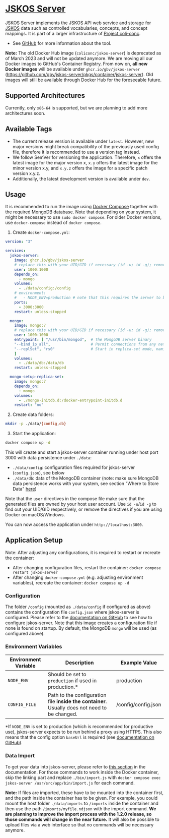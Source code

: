 # [JSKOS Server](https://github.com/gbv/jskos-server)

JSKOS Server implements the JSKOS API web service and storage for [JSKOS](https://gbv.github.io/jskos/jskos.html) data such as controlled vocabularies, concepts, and concept mappings. It is part of a larger infrastructure of [Project coli-conc](https://coli-conc.gbv.de).

- See [GitHub](https://github.com/gbv/jskos-server) for more information about the tool.

**Note:** The old Docker Hub image (`coliconc/jskos-server`) is deprecated as of March 2023 and will not be updated anymore. We are moving all our Docker images to GitHub's Container Registry. From now on, **all new Docker images** will be available under `ghcr.io/gbv/jskos-server` (https://github.com/gbv/jskos-server/pkgs/container/jskos-server). Old images will still be available through Docker Hub for the foreseeable future.

## Supported Architectures
Currently, only `x86-64` is supported, but we are planning to add more architectures soon.

## Available Tags
- The current release version is available under `latest`. However, new major versions might break compatibility of the previously used config file, therefore it is recommended to use a version tag instead.
- We follow SemVer for versioning the application. Therefore, `x` offers the latest image for the major version x, `x.y` offers the latest image for the minor version x.y, and `x.y.z` offers the image for a specific patch version x.y.z.
- Additionally, the latest development version is available under `dev`.

## Usage
It is recommended to run the image using [Docker Compose](https://docs.docker.com/compose/) together with the required MongoDB database. Note that depending on your system, it might be necessary to use `sudo docker compose`. For older Docker versions, use `docker-compose` instead of `docker compose`.

1. Create `docker-compose.yml`:

```yml
version: "3"

services:
  jskos-server:
    image: ghcr.io/gbv/jskos-server
    # replace this with your UID/GID if necessary (id -u; id -g); remove on macOS/Windows
    user: 1000:1000
    depends_on:
      - mongo
    volumes:
      - ./data/config:/config
    # environment:
    #   - NODE_ENV=production # note that this requires the server to be run behind a HTTPS proxy
    ports:
      - 3000:3000
    restart: unless-stopped

  mongo:
    image: mongo:7
    # replace this with your UID/GID if necessary (id -u; id -g); remove on macOS/Windows
    user: 1000:1000
    entrypoint: [ "/usr/bin/mongod",  # The MongoDB server binary
    "--bind_ip_all",                  # Permit connections from any network interface
    "--replSet", "rs0"                # Start in replica‐set mode, naming the set “rs0”
    ]
    volumes:
      - ./data/db:/data/db
    restart: unless-stopped

  mongo-setup-replica-set:
    image: mongo:7
    depends_on:
      - mongo
    volumes: 
      - ./mongo-initdb.d:/docker-entrypoint-initdb.d
    restart: "no"
```

2. Create data folders:

```bash
mkdir -p ./data/{config,db}
```

3. Start the application:

```bash
docker compose up -d
```

This will create and start a jskos-server container running under host port 3000 with data persistence under `./data`:

- `./data/config`: configuration files required for jskos-server (`config.json`), see below
- `./data/db`: data of the MongoDB container (note: make sure MongoDB data persistence works with your system, see section "Where to Store Data" [here](https://hub.docker.com/_/mongo))

Note that the `user` directives in the compose file make sure that the generated files are owned by your host user account. Use `id -u`/`id -g` to find out your UID/GID respectively, or remove the directives if you are using Docker on macOS/Windows.

You can now access the application under `http://localhost:3000`.

## Application Setup
Note: After adjusting any configurations, it is required to restart or recreate the container:
- After changing configuration files, restart the container: `docker compose restart jskos-server`
- After changing `docker-compose.yml` (e.g. adjusting environment variables), recreate the container: `docker compose up -d`

### Configuration
The folder `/config` (mounted as `./data/config` if configured as above) contains the configuration file `config.json` where jskos-server is configured. Please refer to the [documentation on GitHub](https://github.com/gbv/jskos-server#configuration) to see how to configure jskos-server. Note that this image creates a configuration file if none is found on startup. By default, the MongoDB `mongo` will be used (as configured above).

### Environment Variables

| Environment Variable | Description                                                                                   | Example Value       |
|----------------------|-----------------------------------------------------------------------------------------------|---------------------|
| `NODE_ENV`           | Should be set to `production` if used in production.*                                         | production          |
| `CONFIG_FILE`        | Path to the configuration file **inside the container**. Usually does not need to be changed. | /config/config.json |

*If `NODE_ENV` is set to production (which is recommended for productive use), jskos-server expects to be run behind a proxy using HTTPS. This also means that the config option `baseUrl` is required (see [documentation on GitHub](https://github.com/gbv/jskos-server#configuration)).

### Data Import
To get your data into jskos-server, please refer to [this section](https://github.com/gbv/jskos-server#data-import) in the documentation. For those commands to work inside the Docker container, skip the linking part and replace `./bin/import.js` with `docker compose exec jskos-server /usr/src/app/bin/import.js` for each command.

**Note:** If files are imported, these have to be mounted into the container first, and the path inside the container has to be given. For example, you could mount the host folder `./data/imports` to `/imports` inside the container and then use the path `/imports/myfile.ndjson` with the import command. **We are planning to improve the import process with the 1.2.0 release, so those commands will change in the near future.** It will also be possible to upload files via a web interface so that no commands will be necessary anymore.
